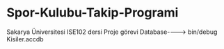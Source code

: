 # Spor-Kulubu-Takip-Programi
Sakarya Üniversitesi ISE102 dersi Proje görevi
Database----> bin/debug Kisiler.accdb
